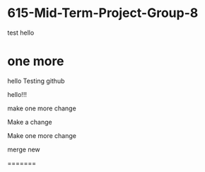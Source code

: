 # 615-Mid-Term-Project-Group-8



test hello


one more
=======
hello
Testing github

hello!!!

make one more change






Make a change

Make one more change



merge new




=======

